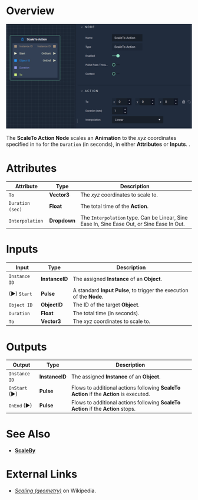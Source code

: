 # Overview

![The ScaleTo Node.](../../.gitbook/assets/scaletoaction.png)

The **ScaleTo Action Node** scales an **Animation** to the *xyz* coordinates specified in `To` for the `Duration` (in seconds), in either **Attributes** or **Inputs**.
.

# Attributes

|Attribute|Type|Description|
|---|---|---|
|`To`|**Vector3**| The *xyz* coordinates to scale to.|
|`Duration (sec)`|**Float**|The total time of the **Action**.|
|`Interpolation`|**Dropdown**|The `Interpolation` type. Can be Linear, Sine Ease In, Sine Ease Out, or Sine Ease In Out.|

# Inputs

|Input|Type|Description|
|---|---|---|
|`Instance ID`| **InstanceID** | The assigned **Instance** of an **Object**.|
|(►) `Start`|**Pulse**|A standard **Input Pulse**, to trigger the execution of the **Node**.|
|`Object ID`|**ObjectID**|The ID of the target **Object**.|
|`Duration`|**Float**|The total time (in seconds).|
|`To`|**Vector3**| The *xyz* coordinates to scale to.|

# Outputs

|Output|Type|Description|
|---|---|---|
|`Instance ID`|**InstanceID**|The assigned **Instance** of an **Object**.|
|`OnStart` (►)|**Pulse**|Flows to additional actions following **ScaleTo Action** if the **Action** is executed.|
|`OnEnd` (►)|**Pulse**|Flows to additional actions following **ScaleTo Action** if the **Action** stops.|

# See Also

* [**ScaleBy**](scalebyaction.md)
# External Links

* [*Scaling (geometry)*](https://en.wikipedia.org/wiki/Scaling_%28geometry%29) on Wikipedia.